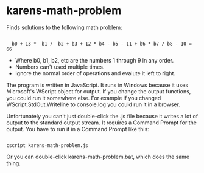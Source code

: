 # karens-math-problem
Finds solutions to the following math problem:

<code>
  b0 + 13 *  b1 /  b2 + b3 + 12 * b4 - b5 - 11 + b6 * b7 / b8 - 10 = 66
</code>
  
  * Where b0, b1, b2, etc are the numbers 1 through 9 in any order.
  * Numbers can't used multiple times.
  * Ignore the normal order of operations and evalute it left to right.


The program is written in JavaScript. It runs in Windows because it uses Microsoft's WScript object for output. If you 
change the output functions, you could run it somewhere else. For example if you changed WScript.StdOut.Writeline to
console.log you could run it in a browser.

Unfortunately you can't just double-click the .js file because it writes a lot of output to the standard output stream.
It requires a Command Prompt for the output. You have to run it in a Command Prompt like this:

<code>
cscript karens-math-problem.js
</code>

Or you can double-click karens-math-problem.bat, which does the same thing.
